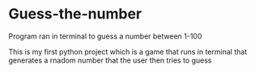 # Guess-the-number
Program ran in terminal to guess a number between 1-100


This is my first python project which is a game that runs in terminal that generates a rnadom number that the user then tries to guess
